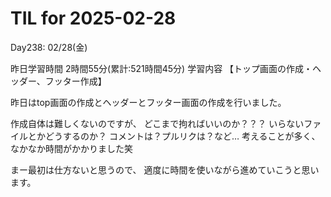# TIL for 2025-02-28
Day238: 02/28(金)

昨日学習時間 2時間55分(累計:521時間45分)
学習内容 【トップ画面の作成・ヘッダー、フッター作成】

昨日はtop画面の作成とヘッダーとフッター画面の作成を行いました。

作成自体は難しくないのですが、
どこまで拘ればいいのか？？？
いらないファイルとかどうするのか？
コメントは？プルリクは？など…
考えることが多く、なかなか時間がかかりました笑

まー最初は仕方ないと思うので、
適度に時間を使いながら進めていこうと思います。